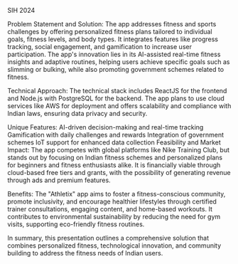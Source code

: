 SIH 2024  

Problem Statement and Solution:
The app addresses fitness and sports challenges by offering personalized fitness plans tailored to individual goals, fitness levels, and body types. It integrates features like progress tracking, social engagement, and gamification to increase user participation. The app's innovation lies in its AI-assisted real-time fitness insights and adaptive routines, helping users achieve specific goals such as slimming or bulking, while also promoting government schemes related to fitness.

Technical Approach:
The technical stack includes ReactJS for the frontend and Node.js with PostgreSQL for the backend. The app plans to use cloud services like AWS for deployment and offers scalability and compliance with Indian laws, ensuring data privacy and security.

Unique Features:
AI-driven decision-making and real-time tracking
Gamification with daily challenges and rewards
Integration of government schemes
IoT support for enhanced data collection
Feasibility and Market Impact:
The app competes with global platforms like Nike Training Club, but stands out by focusing on Indian fitness schemes and personalized plans for beginners and fitness enthusiasts alike. It is financially viable through cloud-based free tiers and grants, with the possibility of generating revenue through ads and premium features.

Benefits:
The "Athletix" app aims to foster a fitness-conscious community, promote inclusivity, and encourage healthier lifestyles through certified trainer consultations, engaging content, and home-based workouts. It contributes to environmental sustainability by reducing the need for gym visits, supporting eco-friendly fitness routines.

In summary, this presentation outlines a comprehensive solution that combines personalized fitness, technological innovation, and community building to address the fitness needs of Indian users.
